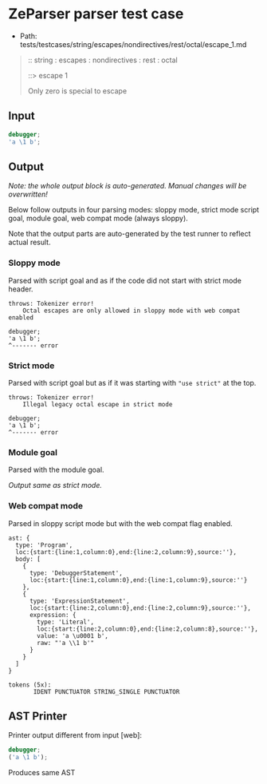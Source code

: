 # ZeParser parser test case

- Path: tests/testcases/string/escapes/nondirectives/rest/octal/escape_1.md

> :: string : escapes : nondirectives : rest : octal
>
> ::> escape 1
>
> Only zero is special to escape

## Input

`````js
debugger;
'a \1 b';
`````

## Output

_Note: the whole output block is auto-generated. Manual changes will be overwritten!_

Below follow outputs in four parsing modes: sloppy mode, strict mode script goal, module goal, web compat mode (always sloppy).

Note that the output parts are auto-generated by the test runner to reflect actual result.

### Sloppy mode

Parsed with script goal and as if the code did not start with strict mode header.

`````
throws: Tokenizer error!
    Octal escapes are only allowed in sloppy mode with web compat enabled

debugger;
'a \1 b';
^------- error
`````

### Strict mode

Parsed with script goal but as if it was starting with `"use strict"` at the top.

`````
throws: Tokenizer error!
    Illegal legacy octal escape in strict mode

debugger;
'a \1 b';
^------- error
`````


### Module goal

Parsed with the module goal.

_Output same as strict mode._

### Web compat mode

Parsed in sloppy script mode but with the web compat flag enabled.

`````
ast: {
  type: 'Program',
  loc:{start:{line:1,column:0},end:{line:2,column:9},source:''},
  body: [
    {
      type: 'DebuggerStatement',
      loc:{start:{line:1,column:0},end:{line:1,column:9},source:''}
    },
    {
      type: 'ExpressionStatement',
      loc:{start:{line:2,column:0},end:{line:2,column:9},source:''},
      expression: {
        type: 'Literal',
        loc:{start:{line:2,column:0},end:{line:2,column:8},source:''},
        value: 'a \u0001 b',
        raw: "'a \\1 b'"
      }
    }
  ]
}

tokens (5x):
       IDENT PUNCTUATOR STRING_SINGLE PUNCTUATOR
`````


## AST Printer

Printer output different from input [web]:

````js
debugger;
('a \1 b');
````

Produces same AST
